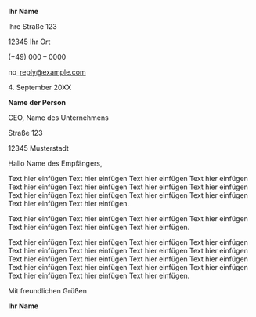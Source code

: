 **Ihr Name**

Ihre Straße 123

12345 Ihr Ort

(+49) 000 – 0000

no\_reply@example.com

4\. September 20XX

**Name der Person**

CEO, Name des Unternehmens

Straße 123

12345 Musterstadt

Hallo Name des Empfängers,

Text hier einfügen Text hier einfügen Text hier einfügen Text hier
einfügen Text hier einfügen Text hier einfügen Text hier einfügen Text
hier einfügen Text hier einfügen Text hier einfügen Text hier einfügen
Text hier einfügen Text hier einfügen Text hier einfügen.

Text hier einfügen Text hier einfügen Text hier einfügen Text hier
einfügen Text hier einfügen Text hier einfügen Text hier einfügen.

Text hier einfügen Text hier einfügen Text hier einfügen Text hier
einfügen Text hier einfügen Text hier einfügen Text hier einfügen Text
hier einfügen Text hier einfügen Text hier einfügen Text hier einfügen
Text hier einfügen Text hier einfügen Text hier einfügen Text hier
einfügen Text hier einfügen Text hier einfügen Text hier einfügen Text
hier einfügen.

Mit freundlichen Grüßen

**Ihr Name**